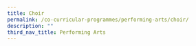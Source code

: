 ```yaml
---
title: Choir
permalink: /co-curricular-programmes/performing-arts/choir/
description: ""
third_nav_title: Performing Arts
---
```

